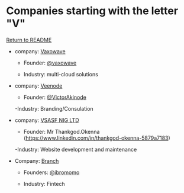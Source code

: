 # Companies starting with the letter "V"

[Return to README](../README.md)

- company: [Vaxowave](https://vaxowave.com/)

  - Founder: [@vaxowave](https://www.twitter.com/vaxowave)
  
  - Industry:  multi-cloud solutions

- company: [Veenode](https://veenodetech.com/)

  - Founder: [@VictorAkinode](https://www.twitter.com/VictorAkinode)

  -Industry: Branding/Consulation

- company: [VSASF NIG LTD ](https://vsasftechng.com/)

  - Founder: Mr Thankgod.Okenna (https://www.linkedin.com/in/thankgod-okenna-5879a7183)

  -Industry: Website development and maintenance
  
- Company: [Branch](https://voguepay.com/) 
  
   - Founders: [@ibromomo](https://twitter.com/ibromomo)
    
   - Industry: Fintech
